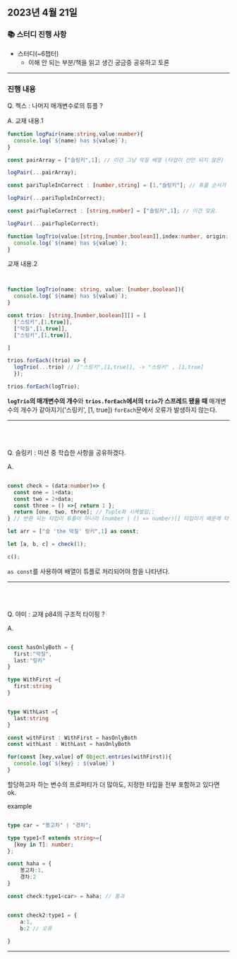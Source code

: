 ## 2023년 4월 21일

### 📚 스터디 진행 사항 

- 스터디(~6챕터)
  - 이해 안 되는 부분/책을 읽고 생긴 궁금증 공유하고 토론

---

### 진행 내용

Q. 첵스 : 나머지 매개변수로의 튜플 ?

A.
교재 내용.1
```typescript
function logPair(name:string,value:number){
  console.log(`${name} has ${value}`);
}

const pairArray = ["슬링키",1]; // 이건 그냥 악질 배열 (타입이 선언 되지 않은)

logPair(...pairArray);

const pariTupleInCorrect : [number,string] = [1,"슬링키"]; // 튜플 순서가 맞지 ㅇ낳아서

logPair(...pariTupleInCorrect);

const pairTupleCorrect : [string,number] = ["슬링키",1]; // 이건 맞음.

logPair(...pairTupleCorrect);

function logTrio(value:[string,[number,boolean]],index:number, origin: [string,[number,boolean]][]){
  console.log(`${name} has ${value}`);
}

```

교재 내용.2
```typescript


function logTrio(name: string, value: [number,boolean]){
  console.log(`${name} has ${value}`);
}

const trios: [string,[number,boolean]][] = [
  ["스링키",[1,true]],
  ["악질",[1,true]],
  ["스링키",[1,true]],

]

trios.forEach((trio) => {
  logTrio(...trio) // ["스링키",[1,true]], -> "스링키" , [1,true]
  });

trios.forEach(logTrio);

```
**`logTrio`의 매개변수의 개수**와 **`trios.forEach`에서의 `trio`가 스프레드 됐을 때** 매개변수의 개수가 같아지기('스링키', [1, true]) `forEach`문에서 오류가 발생하지 않는다. 

---

<br/>
<br/>

Q. 슬링키 : 미션 중 학습한 사항을 공유하겠다.

A.
```typescript

const check = (data:number)=> {
  const one = 1+data;
  const two = 2+data;
  const three = () =>{ return 1 };
  return [one, two, three]; // Tuple화 시켜벌임;;
} // 반환 되는 타입이 튜플이 아니라 (number | () => number)[] 타입이기 때문에 타입이 맞지 않음.

let arr = ["슬 'the 악질' 링키",1] as const;

let [a, b, c] = check(1);

c();

```
`as const`를 사용하여 배열이 튜플로 처리되어야 함을 나타낸다. 

---

<br/>
<br/>

Q. 야미 : 교재 p84의 구조적 타이핑 ?

A.
```typescript

const hasOnlyBoth = {
  first:"악질",
  last:"링키"
}

type WithFirst ={
  first:string
}


type WithLast ={
  last:string
}

const withFirst : WithFirst = hasOnlyBoth
const withLast : WithLast = hasOnlyBoth

for(const [key,value] of Object.entries(withFirst)){
  console.log(`${key} : ${value}`)
}
```
할당하고자 하는 변수의 프로퍼티가 더 많아도, 지정한 타입을 전부 포함하고 있다면 ok.


example
```typescript

type car = "봉고차" | "경차";

type type1<T extends string>={
  [key in T]: number;
};

const haha = {
    봉고차:1,
    경차:2
}

const check:type1<car> = haha; // 통과


const check2:type1 = {
    a:1,
    b:2 // 오류
    
}

```

---
